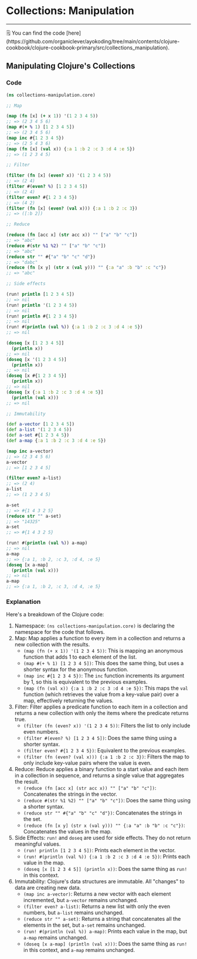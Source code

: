 # Collections: Manipulation

---

<aside>
🗒️ You can find the code [here](https://github.com/organiclever/ayokoding/tree/main/contents/clojure-cookbook/clojure-cookbook-primary/src/collections_manipulation).

</aside>

## Manipulating Clojure's Collections

### Code

```clojure
(ns collections-manipulation.core)

;; Map

(map (fn [x] (+ x 1)) '(1 2 3 4 5))
;; => (2 3 4 5 6)
(map #(+ % 1) [1 2 3 4 5])
;; => (2 3 4 5 6)
(map inc #{1 2 3 4 5})
;; => (2 5 4 3 6)
(map (fn [x] (val x)) {:a 1 :b 2 :c 3 :d 4 :e 5})
;; => (1 2 3 4 5)

;; Filter

(filter (fn [x] (even? x)) '(1 2 3 4 5))
;; => (2 4)
(filter #(even? %) [1 2 3 4 5])
;; => (2 4)
(filter even? #{1 2 3 4 5})
;; => (4 2)
(filter (fn [x] (even? (val x))) {:a 1 :b 2 :c 3})
;; => ([:b 2])

;; Reduce

(reduce (fn [acc x] (str acc x)) "" ["a" "b" "c"])
;; => "abc"
(reduce #(str %1 %2) "" ["a" "b" "c"])
;; => "abc"
(reduce str "" #{"a" "b" "c" "d"})
;; => "dabc"
(reduce (fn [x y] (str x (val y))) "" {:a "a" :b "b" :c "c"})
;; => "abc"

;; Side effects

(run! println [1 2 3 4 5])
;; => nil
(run! println '(1 2 3 4 5))
;; => nil
(run! println #{1 2 3 4 5})
;; => nil
(run! #(println (val %)) {:a 1 :b 2 :c 3 :d 4 :e 5})
;; => nil

(doseq [x [1 2 3 4 5]]
  (println x))
;; => nil
(doseq [x '(1 2 3 4 5)]
  (println x))
;; => nil
(doseq [x #{1 2 3 4 5}]
  (println x))
;; => nil
(doseq [x {:a 1 :b 2 :c 3 :d 4 :e 5}]
  (println (val x)))
;; => nil

;; Immutability

(def a-vector [1 2 3 4 5])
(def a-list '(1 2 3 4 5))
(def a-set #{1 2 3 4 5})
(def a-map {:a 1 :b 2 :c 3 :d 4 :e 5})

(map inc a-vector)
;; => (2 3 4 5 6)
a-vector
;; => [1 2 3 4 5]

(filter even? a-list)
;; => (2 4)
a-list
;; => (1 2 3 4 5)

a-set
;; => #{1 4 3 2 5}
(reduce str "" a-set)
;; => "14325"
a-set
;; => #{1 4 3 2 5}

(run! #(println (val %)) a-map)
;; => nil
a-map
;; => {:a 1, :b 2, :c 3, :d 4, :e 5}
(doseq [x a-map]
  (println (val x)))
;; => nil
a-map
;; => {:a 1, :b 2, :c 3, :d 4, :e 5}
```

### Explanation

Here's a breakdown of the Clojure code:

1. Namespace: `(ns collections-manipulation.core)` is declaring the namespace for the code that follows.
2. Map: Map applies a function to every item in a collection and returns a new collection with the results.
   - `(map (fn (+ x 1)) '(1 2 3 4 5))`: This is mapping an anonymous function that adds 1 to each element of the list.
   - `(map #(+ % 1) [1 2 3 4 5])`: This does the same thing, but uses a shorter syntax for the anonymous function.
   - `(map inc #{1 2 3 4 5})`: The `inc` function increments its argument by 1, so this is equivalent to the previous examples.
   - `(map (fn (val x)) {:a 1 :b 2 :c 3 :d 4 :e 5})`: This maps the `val` function (which retrieves the value from a key-value pair) over a map, effectively returning the values.
3. Filter: Filter applies a predicate function to each item in a collection and returns a new collection with only the items where the predicate returns true.
   - `(filter (fn (even? x)) '(1 2 3 4 5))`: Filters the list to only include even numbers.
   - `(filter #(even? %) [1 2 3 4 5])`: Does the same thing using a shorter syntax.
   - `(filter even? #{1 2 3 4 5})`: Equivalent to the previous examples.
   - `(filter (fn (even? (val x))) {:a 1 :b 2 :c 3})`: Filters the map to only include key-value pairs where the value is even.
4. Reduce: Reduce applies a binary function to a start value and each item in a collection in sequence, and returns a single value that aggregates the result.
   - `(reduce (fn [acc x] (str acc x)) "" ["a" "b" "c"])`: Concatenates the strings in the vector.
   - `(reduce #(str %1 %2) "" ["a" "b" "c"])`: Does the same thing using a shorter syntax.
   - `(reduce str "" #{"a" "b" "c" "d"})`: Concatenates the strings in the set.
   - `(reduce (fn [x y] (str x (val y))) "" {:a "a" :b "b" :c "c"})`: Concatenates the values in the map.
5. Side Effects: `run!` and `doseq` are used for side effects. They do not return meaningful values.
   - `(run! println [1 2 3 4 5])`: Prints each element in the vector.
   - `(run! #(println (val %)) {:a 1 :b 2 :c 3 :d 4 :e 5})`: Prints each value in the map.
   - `(doseq [x [1 2 3 4 5]] (println x))`: Does the same thing as `run!` in this context.
6. Immutability: Clojure's data structures are immutable. All "changes" to data are creating new data.
   - `(map inc a-vector)`: Returns a new vector with each element incremented, but `a-vector` remains unchanged.
   - `(filter even? a-list)`: Returns a new list with only the even numbers, but `a-list` remains unchanged.
   - `(reduce str "" a-set)`: Returns a string that concatenates all the elements in the set, but `a-set` remains unchanged.
   - `(run! #(println (val %)) a-map)`: Prints each value in the map, but `a-map` remains unchanged.
   - `(doseq [x a-map] (println (val x)))`: Does the same thing as `run!` in this context, and `a-map` remains unchanged.
